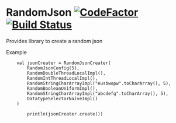 # RandomJson [![CodeFactor](https://www.codefactor.io/repository/github/mangatmodi/randomjson/badge)](https://www.codefactor.io/repository/github/mangatmodi/randomjson) [![Build Status](https://travis-ci.com/mangatmodi/RandomJson.svg?branch=master)](https://travis-ci.com/mangatmodi/RandomJson)
Provides library to create a random json

Example

```
    val jsonCreater = RandomJsonCreater(
        RandomJsonConfig(5),
        RandomDoubleThreadLocalImpl(),
        RandomIntThreadLocalImpl(),
        RandomStringCharArrayImpl("eusbwopw".toCharArray(), 5),
        RandomBooleanUniformImpl(),
        RandomStringCharArrayImpl("abcdefg".toCharArray(), 5),
        DatatypeSelectorNaiveImpl()
    )

        println(jsonCreater.create())

```
